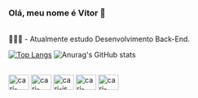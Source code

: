 ### Olá, meu nome é Vitor 👋
 </br>
👨🏿‍💻 - Atualmente estudo Desenvolvimento Back-End. </br>

<div>
  
  
  [![Top Langs](https://github-readme-stats.vercel.app/api/top-langs/?username=caridebas&layout=compact)](https://github.com/anuraghazra/github-readme-stats)
  ![Anurag's GitHub stats](https://github-readme-stats.vercel.app/api?username=caridebas&show_icons=true&theme=radical)
  
  <div style="display: inline_block"><br>
  <img aling="center" alt="cari-html" height="30" width="40" src="https://cdn.jsdelivr.net/gh/devicons/devicon/icons/html5/html5-original.svg" />
  <img aling="center" alt="cari-css" height="30" width="40" src="https://cdn.jsdelivr.net/gh/devicons/devicon/icons/css3/css3-original.svg" />
   <img aling="center" alt="cari-js" height="30" width="40" src="https://cdn.jsdelivr.net/gh/devicons/devicon/icons/javascript/javascript-plain.svg" />
    <img aling="center" alt="cari-vue" height="30" width="40" src="https://cdn.jsdelivr.net/gh/devicons/devicon/icons/vuejs/vuejs-original.svg" />
    <img aling="center" alt="cari-ang" height="30" width="40" src="https://cdn.jsdelivr.net/gh/devicons/devicon/icons/angularjs/angularjs-original.svg" />
  
  </div>
  
  ##
  

  </div>

